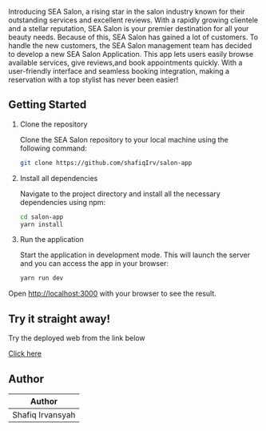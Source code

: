  Introducing SEA Salon, a rising star in the salon industry known for their outstanding services
 and excellent reviews. With a rapidly growing clientele and a stellar reputation, SEA Salon is your
 premier destination for all your beauty needs. Because of this, SEA Salon has gained a lot of
 customers. To handle the new customers, the SEA Salon management team has decided to
 develop a new SEA Salon Application.
 This app lets users easily browse available services, give reviews,and book
 appointments quickly. With a user-friendly interface and seamless booking integration, making a
 reservation with a top stylist has never been easier!
## Getting Started

1. Clone the repository

    Clone the SEA Salon repository to your local machine using the following command:

    ```bash
    git clone https://github.com/shafiqIrv/salon-app
    ```

2. Install all dependencies

    Navigate to the project directory and install all the necessary dependencies using npm:

    ```bash
    cd salon-app
    yarn install
    ```

3. Run the application

    Start the application in development mode. This will launch the server and you can access the app in your browser:

    ```bash
    yarn run dev
    ```

Open [http://localhost:3000](http://localhost:3000) with your browser to see the result.

## Try it straight away!

Try the deployed web from the link below

[Click here](https://compfest-sea-salon-eight.vercel.app/) 

## Author

| Author               | 
|----------------------|
| Shafiq Irvansyah     |
